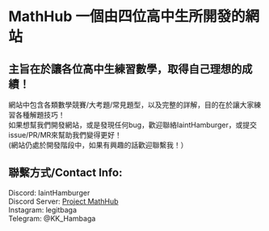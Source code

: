 # MathHub 一個由四位高中生所開發的網站
## 主旨在於讓各位高中生練習數學，取得自己理想的成績！
網站中包含各類數學競賽/大考題/常見題型，以及完整的詳解，目的在於讓大家練習各種解題技巧！   
如果想幫我們開發網站，或是發現任何bug，歡迎聯絡IaintHamburger，或提交issue/PR/MR來幫助我們變得更好！   
(網站仍處於開發階段中，如果有興趣的話歡迎聯繫我！）  
  
## 聯繫方式/Contact Info:  
Discord: IaintHamburger  
Discord Server: [Project MathHub](https://discord.gg/YnJ3dBq7fa)  
Instagram: legitbaga  
Telegram: @KK_Hambaga  
